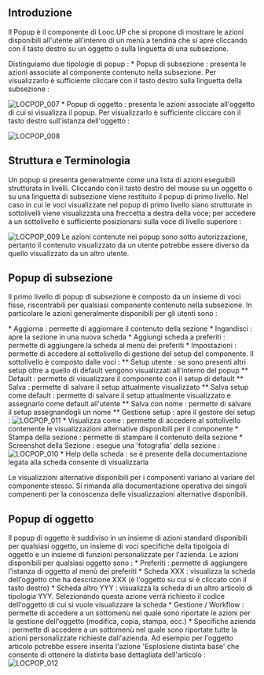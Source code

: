 ## Introduzione
Il Popup è il componente di Looc.UP che si propone di mostrare le azioni disponibili all'utente all'intenro di un menù a tendina che si apre cliccando con il tasto destro su un oggetto o sulla linguetta di una subsezione.

Distinguiamo due tipologie di popup : 
 \* Popup di subsezione :  presenta le azioni associate al componente contenuto nella subsezione. Per visualizzarlo è sufficiente cliccare con il tasto destro sulla linguetta della subsezione : 

![LOCPOP_007](http://doc.smeup.com/immagini/MBDOC_OPE-LOCPOP_01/LOCPOP_007.png)
 \* Popup di oggetto :  presenta le azioni associate all'oggetto di cui si visualizza il popup. Per visualizzarlo è sufficiente cliccare con il tasto destro sull'istanza dell'oggetto : 

![LOCPOP_008](http://doc.smeup.com/immagini/MBDOC_OPE-LOCPOP_01/LOCPOP_008.png)
## Struttura e Terminologia
Un popup si presenta generalmente come una lista di azioni eseguibili strutturata in livelli. Cliccando con il tasto destro del mouse su un oggetto o su una linguetta di subsezione viene restituito il popup di primo livello. Nel caso in cui le voci visualizzate nel popup di primo livello siano strutturate in sottolivelli viene visualizzata una freccetta a destra della voce; per accedere a un sottolivello è sufficiente posizionarsi sulla voce di livello superiore : 

![LOCPOP_009](http://doc.smeup.com/immagini/MBDOC_OPE-LOCPOP_01/LOCPOP_009.png)
Le azioni contenute nei popup sono sotto autorizzazione, pertanto il contenuto visualizzato da un utente potrebbe essere diverso da quello visualizzato da un altro utente.

## Popup di subsezione

Il primo livello di popup di subsezione è composto da un insieme di voci fisse, riscontrabili per qualsiasi componente contenuto nella subsezione. In particolare le azioni generalmente disponibili per gli utenti sono : 

 \* Aggiorna :  permette di aggiornare il contenuto della sezione
 \* Ingandisci :  apre la sezione in una nuova scheda
 \* Aggiungi scheda a preferiti :  permette di aggiungere la scheda al menù dei preferiti
 \* Impostazioni :  permette di accedere al sottolivello di gestione del setup del componente. Il sottolivello è composto dalle voci : 
 \*\* Setup utente :  se sono presenti altri setup oltre a quello di default vengono visualizzati all'interno del popup
 \*\* Default :  permette di visualizzare il componente con il setup di default
 \*\* Salva :  permette di salvare il setup attualmente visualizzato
 \*\* Salva setup come default :  permette di salvare il setup attualmente visualizzato e assegnarlo come default all'utente
 \*\* Salva con nome :  permette di salvare il setup assegnandogli un nome
 \*\* Gestione setup :  apre il gestore dei setup : 
![LOCPOP_011](http://doc.smeup.com/immagini/MBDOC_OPE-LOCPOP_01/LOCPOP_011.png) \* Visualizza come :  permette di accedere al sottolivello contenente le visualizzazioni alternative disponibili per il componente
 \* Stampa della sezione :  permette di stampare il contenuto della sezione
 \* Screenshot della Sezione :  esegue una 'fotografia' della sezione : 
![LOCPOP_010](http://doc.smeup.com/immagini/MBDOC_OPE-LOCPOP_01/LOCPOP_010.png) \* Help della scheda :  se è presente della documentazione legata alla scheda consente di visualizzarla

Le visualizzioni alternative disponibili per i componenti variano al variare del componente stesso. Si rimanda alla documentazione operativa dei singoli compenenti per la conoscenza delle visualizzazioni alternative disponibili.

## Popup di oggetto

Il popup di oggetto è suddiviso in un insieme di azioni standard disponibili per qualsiasi oggetto, un insieme di voci specifiche della tipolgoia di oggetto e un insieme di funzioni personalizzate per l'azienda.
Le azioni disponibili per qualsiasi oggetto sono : 
 \* Preferiti :  permette di aggiungere l'istanza di oggetto al menù dei preferiti
 \* Scheda XXX :  visualizza la scheda dell'oggetto che ha descrizione XXX (è l'oggetto su cui si è cliccato con il tasto destro)
 \* Scheda altro YYY :  visualizza la scheda di un altro articolo di tipologia YYY. Selezionando questa azione verrà richiesto il codice dell'oggetto di cui si vuole visualizzare la scheda
 \* Gestione / Workflow :  permette di accedere a un sottomenù nel quale sono riportate le azioni per la gestione dell'oggetto (modifica, copia, stampa, ecc.)
 \* Specifiche azienda :  permette di accedere a un sottomenù nel quale sono riportate tutte la azioni personalizzate richieste dall'azienda. Ad esempio per l'oggetto articolo potrebbe essere inserita l'azione 'Esplosione distinta base' che consente di ottenere la distinta base dettagliata dell'articolo : 
![LOCPOP_012](http://doc.smeup.com/immagini/MBDOC_OPE-LOCPOP_01/LOCPOP_012.png)